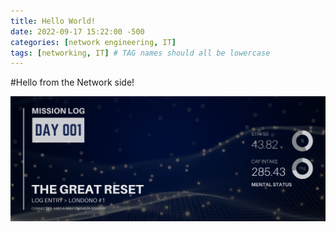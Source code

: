 ```yaml
---
title: Hello World!
date: 2022-09-17 15:22:00 -500
categories: [network engineering, IT]
tags: [networking, IT] # TAG names should all be lowercase
---
```


#Hello from the Network side!

![entry001 header image](/_posts/_header_images/entry001.png)
